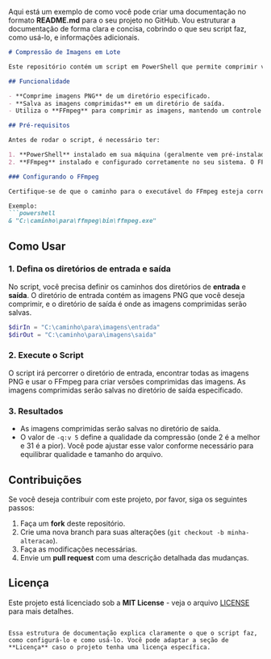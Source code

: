 Aqui está um exemplo de como você pode criar uma documentação no formato **README.md** para o seu projeto no GitHub. Vou estruturar a documentação de forma clara e concisa, cobrindo o que seu script faz, como usá-lo, e informações adicionais.

```markdown
# Compressão de Imagens em Lote

Este repositório contém um script em PowerShell que permite comprimir várias imagens no formato PNG em um diretório de entrada e salvar as versões comprimidas em um diretório de saída. O script utiliza o **FFmpeg** para realizar a compressão, ajustando a qualidade das imagens com base em um valor entre 2 e 31 (onde 2 é a melhor qualidade e 31 é a pior).

## Funcionalidade

- **Comprime imagens PNG** de um diretório especificado.
- **Salva as imagens comprimidas** em um diretório de saída.
- Utiliza o **FFmpeg** para comprimir as imagens, mantendo um controle de qualidade ajustável.

## Pré-requisitos

Antes de rodar o script, é necessário ter:

1. **PowerShell** instalado em sua máquina (geralmente vem pré-instalado em sistemas Windows).
2. **FFmpeg** instalado e configurado corretamente no seu sistema. O FFmpeg é utilizado para realizar a compressão das imagens. [Link para download do FFmpeg](https://ffmpeg.org/download.html).

### Configurando o FFmpeg

Certifique-se de que o caminho para o executável do FFmpeg esteja corretamente configurado no script.

Exemplo:
```powershell
& "C:\caminho\para\ffmpeg\bin\ffmpeg.exe"
```

## Como Usar

### 1. Defina os diretórios de entrada e saída

No script, você precisa definir os caminhos dos diretórios de **entrada** e **saída**. O diretório de entrada contém as imagens PNG que você deseja comprimir, e o diretório de saída é onde as imagens comprimidas serão salvas.

```powershell
$dirIn = "C:\caminho\para\imagens\entrada"
$dirOut = "C:\caminho\para\imagens\saida"
```

### 2. Execute o Script

O script irá percorrer o diretório de entrada, encontrar todas as imagens PNG e usar o FFmpeg para criar versões comprimidas das imagens. As imagens comprimidas serão salvas no diretório de saída especificado.

### 3. Resultados

- As imagens comprimidas serão salvas no diretório de saída.
- O valor de `-q:v 5` define a qualidade da compressão (onde 2 é a melhor e 31 é a pior). Você pode ajustar esse valor conforme necessário para equilibrar qualidade e tamanho do arquivo.

## Contribuições

Se você deseja contribuir com este projeto, por favor, siga os seguintes passos:

1. Faça um **fork** deste repositório.
2. Crie uma nova branch para suas alterações (`git checkout -b minha-alteracao`).
3. Faça as modificações necessárias.
4. Envie um **pull request** com uma descrição detalhada das mudanças.

## Licença

Este projeto está licenciado sob a **MIT License** - veja o arquivo [LICENSE](LICENSE) para mais detalhes.

```

Essa estrutura de documentação explica claramente o que o script faz, como configurá-lo e como usá-lo. Você pode adaptar a seção de **Licença** caso o projeto tenha uma licença específica.